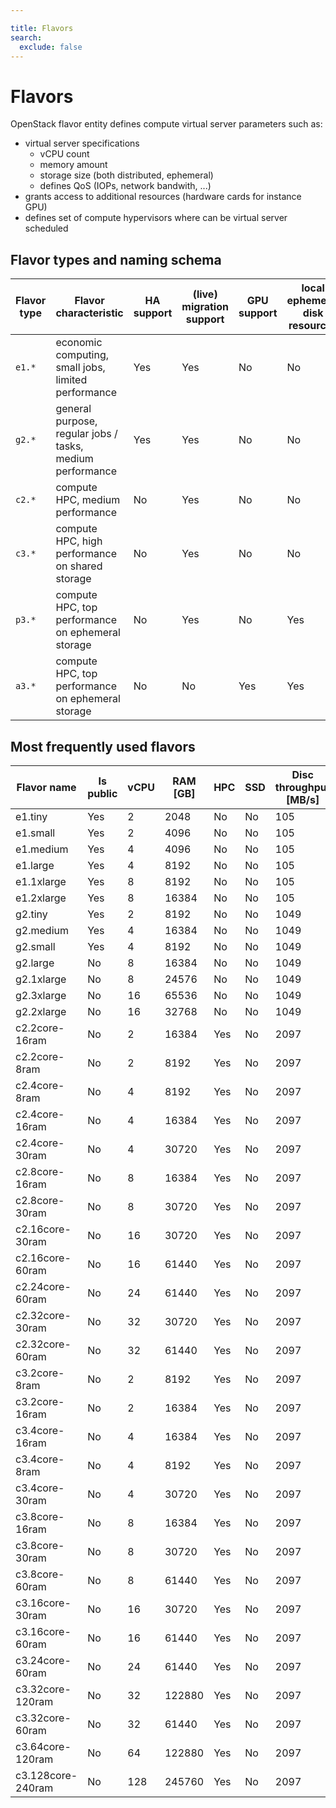 ```yaml
---

title: Flavors
search:
  exclude: false
---
```


<style>
  .md-sidebar--secondary:not([hidden]) {
    visibility: hidden;
    display: none;
  }
  .md-content {
    min-width: inherit;
  }
  .md-typeset table:not([class]) th {
    min-width: inherit;
  }
</style>

# Flavors

OpenStack flavor entity defines compute virtual server parameters such as:
 * virtual server specifications
   * vCPU count
   * memory amount
   * storage size (both distributed, ephemeral)
   * defines QoS (IOPs, network bandwith, ...)
 * grants access to additional resources (hardware cards for instance GPU)
 * defines set of compute hypervisors where can be virtual server scheduled

## Flavor types and naming schema

| Flavor type | Flavor characteristic | HA support | (live) migration support | GPU support | local ephemeral disk resources | vCPU efficiency | old flavor naming |
|-------------|-----------------------|------------|--------------------------|-------------|--------------------------------|-----------------|-------------------|
| `e1.*` | economic computing, small jobs, limited performance | Yes | Yes | No | No | approx. PASSMARK 250 | `standard.*` |
| `g2.*` | general purpose, regular jobs / tasks, medium performance | Yes | Yes | No | No | approx. PASSMARK 750 | - |
| `c2.*` | compute HPC, medium performance | No | Yes | No | No | approx. PASSMARK 750 | - |
| `c3.*` | compute HPC, high performance on shared storage | No | Yes | No | No | approx. PASSMARK 2000 | `hpc.*` |
| `p3.*` | compute HPC, top performance on ephemeral storage | No | Yes | No | Yes | approx. PASSMARK 2000 | `hpc.*ephem` |
| `a3.*` | compute HPC, top performance on ephemeral storage | No | No | Yes | Yes | approx. PASSMARK 2000 | `hpc.*gpu` |


## Most frequently used flavors
| Flavor name                               | Is public | vCPU | RAM [GB] | HPC  | SSD  | Disc throughput [MB/s] | IOPS [op/s]| Average throughput [MB/s]  | GPU |
|-------------------------------------------|-----------|------|----------|------|------|------------------------|------------|----------------------------|-----|
| e1.tiny | Yes | 2 | 2048 | No | No | 105 | 400 | 128 | No |
| e1.small | Yes | 2 | 4096 | No | No | 105 | 400 | 128 | No |
| e1.medium | Yes | 4 | 4096 | No | No | 105 | 400 | 128 | No |
| e1.large | Yes | 4 | 8192 | No | No | 105 | 400 | 128 | No |
| e1.1xlarge | Yes | 8 | 8192 | No | No | 105 | 400 | 128 | No |
| e1.2xlarge | Yes | 8 | 16384 | No | No | 105 | 400 | 128 | No |
| g2.tiny | Yes | 2 | 8192 | No | No | 1049 | 1000 | 256 | No |
| g2.medium | Yes | 4 | 16384 | No | No | 1049 | 1000 | 256 | No |
| g2.small | Yes | 4 | 8192 | No | No | 1049 | 1000 | 256 | No |
| g2.large | No | 8 | 16384 | No | No | 1049 | 1000 | 256 | No |
| g2.1xlarge | No | 8 | 24576 | No | No | 1049 | 1000 | 256 | No |
| g2.3xlarge | No | 16 | 65536 | No | No | 1049 | 1000 | 256 | No |
| g2.2xlarge | No | 16 | 32768 | No | No | 1049 | 1000 | 256 | No |
| c2.2core-16ram | No | 2 | 16384 | Yes | No | 2097 | 1000 | 2560 | No |
| c2.2core-8ram | No | 2 | 8192 | Yes | No | 2097 | 1000 | 2560 | No |
| c2.4core-8ram | No | 4 | 8192 | Yes | No | 2097 | 1000 | 2560 | No |
| c2.4core-16ram | No | 4 | 16384 | Yes | No | 2097 | 1000 | 2560 | No |
| c2.4core-30ram | No | 4 | 30720 | Yes | No | 2097 | 1000 | 2560 | No |
| c2.8core-16ram | No | 8 | 16384 | Yes | No | 2097 | 1000 | 2560 | No |
| c2.8core-30ram | No | 8 | 30720 | Yes | No | 2097 | 1000 | 2560 | No |
| c2.16core-30ram | No | 16 | 30720 | Yes | No | 2097 | 1000 | 2560 | No |
| c2.16core-60ram | No | 16 | 61440 | Yes | No | 2097 | 1000 | 2560 | No |
| c2.24core-60ram | No | 24 | 61440 | Yes | No | 2097 | 1000 | 2560 | No |
| c2.32core-30ram | No | 32 | 30720 | Yes | No | 2097 | 1000 | 2560 | No |
| c2.32core-60ram | No | 32 | 61440 | Yes | No | 2097 | 1000 | 2560 | No |
| c3.2core-8ram | No | 2 | 8192 | Yes | No | 2097 | 2000 | 10240 | No |
| c3.2core-16ram | No | 2 | 16384 | Yes | No | 2097 | 2000 | 10240 | No |
| c3.4core-16ram | No | 4 | 16384 | Yes | No | 2097 | 2000 | 10240 | No |
| c3.4core-8ram | No | 4 | 8192 | Yes | No | 2097 | 2000 | 10240 | No |
| c3.4core-30ram | No | 4 | 30720 | Yes | No | 2097 | 2000 | 10240 | No |
| c3.8core-16ram | No | 8 | 16384 | Yes | No | 2097 | 2000 | 10240 | No |
| c3.8core-30ram | No | 8 | 30720 | Yes | No | 2097 | 2000 | 10240 | No |
| c3.8core-60ram | No | 8 | 61440 | Yes | No | 2097 | 2000 | 10240 | No |
| c3.16core-30ram | No | 16 | 30720 | Yes | No | 2097 | 2000 | 10240 | No |
| c3.16core-60ram | No | 16 | 61440 | Yes | No | 2097 | 2000 | 10240 | No |
| c3.24core-60ram | No | 24 | 61440 | Yes | No | 2097 | 2000 | 10240 | No |
| c3.32core-120ram | No | 32 | 122880 | Yes | No | 2097 | 2000 | 10240 | No |
| c3.32core-60ram | No | 32 | 61440 | Yes | No | 2097 | 2000 | 10240 | No |
| c3.64core-120ram | No | 64 | 122880 | Yes | No | 2097 | 2000 | 10240 | No |
| c3.128core-240ram | No | 128 | 245760 | Yes | No | 2097 | 2000 | 10240 | No |

